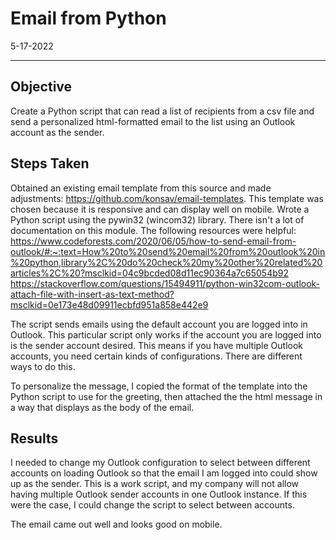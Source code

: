# Email from Python
5-17-2022
___
## Objective
Create a Python script that can read a list of recipients from a csv file and send a personalized html-formatted email to the list using an Outlook account as the sender. 

## Steps Taken
Obtained an existing email template from this source and made adjustments: https://github.com/konsav/email-templates. This template was chosen because it is responsive and can display well on mobile.
Wrote a Python script using the pywin32 (wincom32) library. There isn't a lot of documentation on this module. The following resources were helpful:
https://www.codeforests.com/2020/06/05/how-to-send-email-from-outlook/#:~:text=How%20to%20send%20email%20from%20outlook%20in%20python,library%2C%20do%20check%20my%20other%20related%20articles%2C%20?msclkid=04c9bcded08d11ec90364a7c65054b92
https://stackoverflow.com/questions/15494911/python-win32com-outlook-attach-file-with-insert-as-text-method?msclkid=0e173e48d09911ecbfd951a858e442e9

The script sends emails using the default account you are logged into in Outlook. This particular script only works if the account you are logged into is the sender account desired. This means if you have multiple Outlook accounts, you need certain kinds of configurations. There are different ways to do this.

To personalize the message, I copied the format of the template into the Python script to use for the greeting, then attached the the html message in a way that displays as the body of the email.

## Results
I needed to change my Outlook configuration to select between different accounts on loading Outlook so that the email I am logged into could show up as the sender. This is a work script, and my company will not allow having multiple Outlook sender accounts in one Outlook instance. If this were the case, I could change the script to select between accounts.

The email came out well and looks good on mobile.
